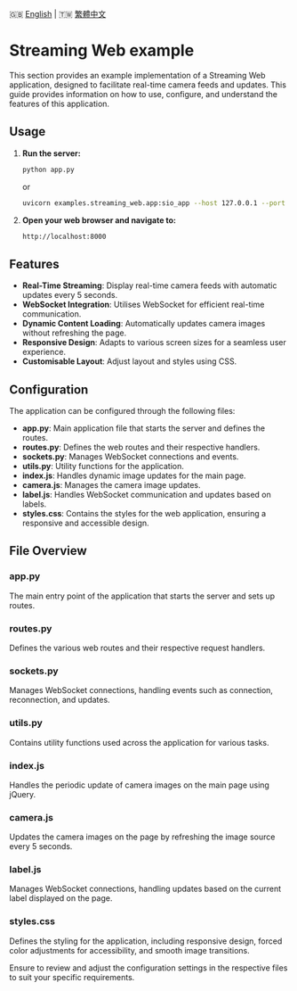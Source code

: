 
🇬🇧 [English](./README.md) | 🇹🇼 [繁體中文](./README-zh-tw.md)

# Streaming Web example

This section provides an example implementation of a Streaming Web application, designed to facilitate real-time camera feeds and updates. This guide provides information on how to use, configure, and understand the features of this application.

## Usage

1. **Run the server:**
    ```sh
    python app.py
    ```

    or

    ```sh
    uvicorn examples.streaming_web.app:sio_app --host 127.0.0.1 --port 8000
    ```

2. **Open your web browser and navigate to:**
    ```sh
    http://localhost:8000
    ```

## Features

- **Real-Time Streaming**: Display real-time camera feeds with automatic updates every 5 seconds.
- **WebSocket Integration**: Utilises WebSocket for efficient real-time communication.
- **Dynamic Content Loading**: Automatically updates camera images without refreshing the page.
- **Responsive Design**: Adapts to various screen sizes for a seamless user experience.
- **Customisable Layout**: Adjust layout and styles using CSS.

## Configuration

The application can be configured through the following files:

- **app.py**: Main application file that starts the server and defines the routes.
- **routes.py**: Defines the web routes and their respective handlers.
- **sockets.py**: Manages WebSocket connections and events.
- **utils.py**: Utility functions for the application.
- **index.js**: Handles dynamic image updates for the main page.
- **camera.js**: Manages the camera image updates.
- **label.js**: Handles WebSocket communication and updates based on labels.
- **styles.css**: Contains the styles for the web application, ensuring a responsive and accessible design.

## File Overview

### app.py
The main entry point of the application that starts the server and sets up routes.

### routes.py
Defines the various web routes and their respective request handlers.

### sockets.py
Manages WebSocket connections, handling events such as connection, reconnection, and updates.

### utils.py
Contains utility functions used across the application for various tasks.

### index.js
Handles the periodic update of camera images on the main page using jQuery.

### camera.js
Updates the camera images on the page by refreshing the image source every 5 seconds.

### label.js
Manages WebSocket connections, handling updates based on the current label displayed on the page.

### styles.css
Defines the styling for the application, including responsive design, forced color adjustments for accessibility, and smooth image transitions.

Ensure to review and adjust the configuration settings in the respective files to suit your specific requirements.
